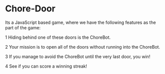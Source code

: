 # Chore-Door

Its a JavaScript based game, where we have the following features as the part of the game:

1	Hiding behind one of these doors is the ChoreBot.

2	Your mission is to open all of the doors without running into the ChoreBot.

3	If you manage to avoid the ChoreBot until the very last door, you win!

4	See if you can score a winning streak!
